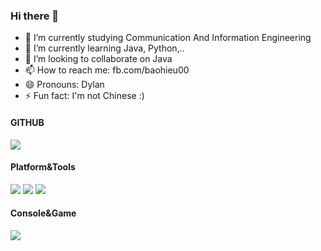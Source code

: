 ### Hi there 👋

<!--
**baohieu078/baohieu078** is a ✨ _special_ ✨ repository because its `README.md` (this file) appears on your GitHub profile.

Here are some ideas to get you started:

- 🔭 I’m currently studying Communication And Information Engineering
- 🌱 I’m currently learning Java, Python,..
- 👯 I’m looking to collaborate on Java
- 🤔 I’m looking for help with ...
- 💬 Ask me about ..
- 📫 How to reach me: fb.com/baohieu00
- 😄 Pronouns: Dylan
- ⚡ Fun fact: I'm not Chinese :)
-->

- 🔭 I’m currently studying Communication And Information Engineering
- 🌱 I’m currently learning Java, Python,..
- 👯 I’m looking to collaborate on Java
- 📫 How to reach me: fb.com/baohieu00
- 😄 Pronouns: Dylan
- ⚡ Fun fact: I'm not Chinese :)

#### GITHUB
[![](https://img.shields.io/github/followers/baohieu078?label=Follow%20me&style=social)](https://github.com/baorhieu)

#### Platform&Tools
[![](https://img.shields.io/badge/Windows-10-2376bc?style=flat-square&logo=windows&logoColor=ffffff)](https://www.microsoft.com/windows/get-windows-10)
[![](https://img.shields.io/badge/IDE-Visual%20Studio%20Code-blue?style=flat-square&logo=visual-studio-code&logoColor=ffffff)](https://code.visualstudio.com/)
[![](https://img.shields.io/badge/-Docker-2496ED?style=flat-square&logo=docker&logoColor=ffffff)](https://www.docker.com/)

#### Console&Game
[![](https://img.shields.io/badge/Steam-171a21?style=flat-square&logo=steam&logoColor=ffffff)](https://steamcommunity.com/id/tlbhieu)
